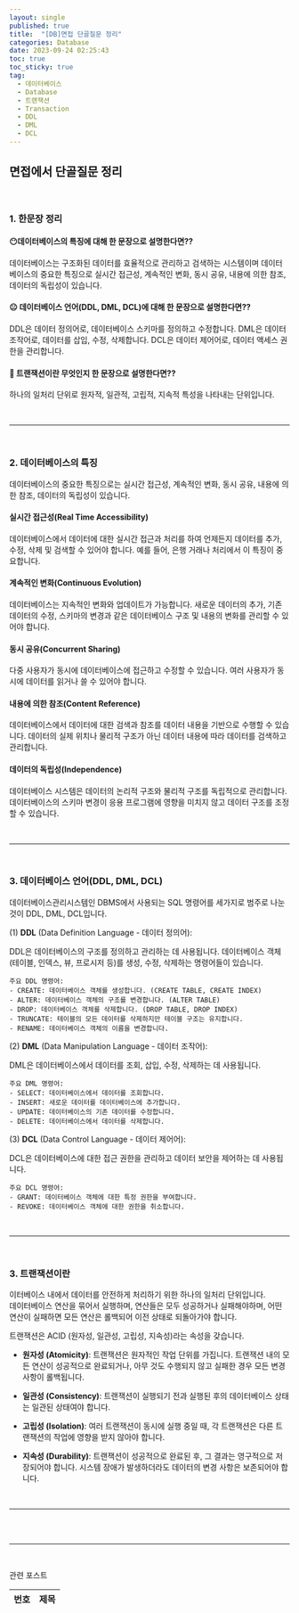 ```yaml
---
layout: single
published: true
title:  "[DB]면접 단골질문 정리"
categories: Database
date: 2023-09-24 02:25:43
toc: true
toc_sticky: true
tag:   
  - 데이터베이스
  - Database
  - 트랜잭션
  - Transaction
  - DDL
  - DML
  - DCL
---
```


## 면접에서 단골질문 정리
<br>

### 1. 한문장 정리

#### 😶데이터베이스의 특징에 대해 한 문장으로 설명한다면??
<p>
데이터베이스는 구조화된 데이터를 효율적으로 관리하고 검색하는 시스템이며 데이터 베이스의 중요한 특징으로 실시간  접근성, 계속적인  변화, 동시  공유, 내용에  의한  참조, 데이터의  독립성이 있습니다.
</p>


#### 😐 데이터베이스 언어(DDL, DML, DCL)에 대해 한 문장으로 설명한다면??
<p>
DDL은 데이터 정의어로, 데이터베이스 스키마를 정의하고 수정합니다. DML은 데이터 조작어로, 데이터를 삽입, 수정, 삭제합니다. DCL은 데이터 제어어로, 데이터 액세스 권한을 관리합니다.
</p>

#### 🤔 트랜잭션이란 무엇인지 한 문장으로 설명한다면??
<p>
하나의 일처리 단위로 원자적, 일관적, 고립적, 지속적 특성을 나타내는 단위입니다.
</p>





<br>

----------------
<br>







### 2. **데이터베이스의 특징**

<p>
데이터베이스의 중요한 특징으로는 실시간  접근성, 계속적인  변화, 동시  공유, 내용에  의한  참조, 데이터의  독립성이 있습니다.
</p>

#### **실시간 접근성**(Real  Time  Accessibility)

데이터베이스에서 데이터에 대한 실시간 접근과 처리를 하여 언제든지 데이터를 추가, 수정, 삭제 및 검색할 수 있어야 합니다. 예를 들어, 은행 거래나 처리에서 이 특징이 중요합니다.

#### **계속적인 변화**(Continuous  Evolution)

데이터베이스는 지속적인 변화와 업데이트가 가능합니다.
새로운 데이터의 추가, 기존 데이터의 수정, 스키마의 변경과 같은 데이터베이스 구조 및 내용의 변화를 관리할 수 있어야 합니다.

#### **동시 공유**(Concurrent  Sharing)

다중 사용자가 동시에 데이터베이스에 접근하고 수정할 수 있습니다. 여러 사용자가 동시에 데이터를 읽거나 쓸 수 있어야 합니다.

#### **내용에 의한 참조**(Content  Reference) 

데이터베이스에서 데이터에 대한 검색과 참조를 데이터 내용을 기반으로 수행할 수 있습니다. 데이터의 실제 위치나 물리적 구조가 아닌 데이터 내용에 따라 데이터를 검색하고 관리합니다.

#### **데이터의 독립성**(Independence)

데이터베이스 시스템은 데이터의 논리적 구조와 물리적 구조를 독립적으로 관리합니다. 데이터베이스의 스키마 변경이 응용 프로그램에 영향을 미치지 않고 데이터 구조를 조정할 수 있습니다. 





<br>

----------------
<br>







### 3. **데이터베이스 언어(DDL, DML, DCL)**

<p>
데이터베이스관리시스템인 DBMS에서 사용되는 SQL 명령어를 세가지로 범주로 나눈것이 DDL, DML, DCL입니다.
</p>

  (1) **DDL** (Data Definition Language - 데이터 정의어):

  DDL은 데이터베이스의 구조를 정의하고 관리하는 데 사용됩니다. 데이터베이스 객체(테이블, 인덱스, 뷰, 프로시저 등)를 생성, 수정, 삭제하는 명령어들이 있습니다.

    주요 DDL 명령어:
    - CREATE: 데이터베이스 객체를 생성합니다. (CREATE TABLE, CREATE INDEX)
    - ALTER: 데이터베이스 객체의 구조를 변경합니다. (ALTER TABLE)
    - DROP: 데이터베이스 객체를 삭제합니다. (DROP TABLE, DROP INDEX)
    - TRUNCATE: 테이블의 모든 데이터를 삭제하지만 테이블 구조는 유지합니다.
    - RENAME: 데이터베이스 객체의 이름을 변경합니다.
  
  
  (2) **DML** (Data Manipulation Language - 데이터 조작어):

  DML은 데이터베이스에서 데이터를 조회, 삽입, 수정, 삭제하는 데 사용됩니다. 

    주요 DML 명령어:
    - SELECT: 데이터베이스에서 데이터를 조회합니다.
    - INSERT: 새로운 데이터를 데이터베이스에 추가합니다.
    - UPDATE: 데이터베이스의 기존 데이터를 수정합니다.
    - DELETE: 데이터베이스에서 데이터를 삭제합니다.
  
  
  (3) **DCL** (Data Control Language - 데이터 제어어):

  DCL은 데이터베이스에 대한 접근 권한을 관리하고 데이터 보안을 제어하는 데 사용됩니다. 

    주요 DCL 명령어:
    - GRANT: 데이터베이스 객체에 대한 특정 권한을 부여합니다.
    - REVOKE: 데이터베이스 객체에 대한 권한을 취소합니다.




<br>

----------------
<br>




### 3. **트랜잭션**이란

이터베이스 내에서 데이터를 안전하게 처리하기 위한 하나의 일처리 단위입니다.  
데이터베이스 연산을 묶어서 실행하며, 연산들은 모두 성공하거나 실패해야하며, 어떤 연산이 실패하면 모든 연산은 롤백되어 이전 상태로 되돌아가야 합니다.  

트랜잭션은 ACID (원자성, 일관성, 고립성, 지속성)라는 속성을 갖습니다. 

* **원자성 (Atomicity)**: 트랜잭션은 원자적인 작업 단위를 가집니다. 트랜잭션 내의 모든 연산이 성공적으로 완료되거나, 아무 것도 수행되지 않고 실패한 경우 모든 변경 사항이 롤백됩니다.

* **일관성 (Consistency)**: 트랜잭션이 실행되기 전과 실행된 후의 데이터베이스 상태는 일관된 상태여야 합니다. 

* **고립성 (Isolation)**: 여러 트랜잭션이 동시에 실행 중일 때, 각 트랜잭션은 다른 트랜잭션의 작업에 영향을 받지 않아야 합니다. 

* **지속성 (Durability)**: 트랜잭션이 성공적으로 완료된 후, 그 결과는 영구적으로 저장되어야 합니다. 시스템 장애가 발생하더라도 데이터의 변경 사항은 보존되어야 합니다.

<br>

----------------
<br>




<br>


----------------
<br>







관련 포스트

|번호	  |제목|
|---|---|
